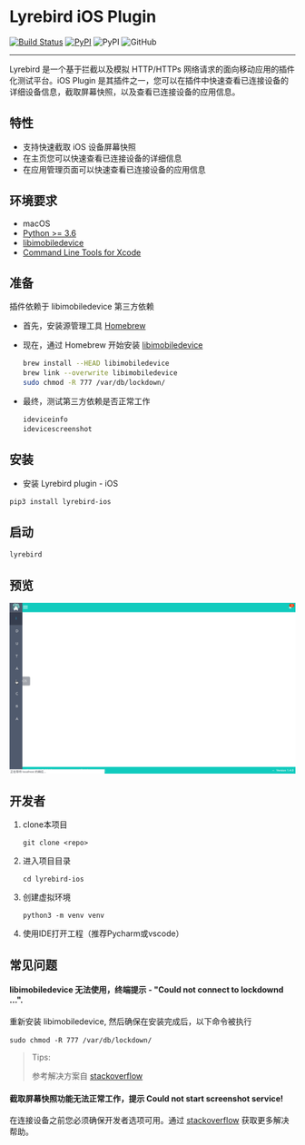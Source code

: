 # Lyrebird iOS Plugin
[![Build Status](https://travis-ci.org/Meituan-Dianping/lyrebird-ios.svg?branch=master)](https://travis-ci.org/Meituan-Dianping/lyrebird-ios)
[![PyPI](https://img.shields.io/pypi/v/lyrebird-ios.svg)](https://pypi.python.org/pypi/lyrebird-ios)
![PyPI](https://img.shields.io/pypi/pyversions/lyrebird.svg)
![GitHub](https://img.shields.io/github/license/meituan/lyrebird-ios.svg)

---
Lyrebird 是一个基于拦截以及模拟 HTTP/HTTPs 网络请求的面向移动应用的插件化测试平台。iOS Plugin 是其插件之一，您可以在插件中快速查看已连接设备的详细设备信息，截取屏幕快照，以及查看已连接设备的应用信息。

## 特性
* 支持快速截取 iOS 设备屏幕快照
* 在主页您可以快速查看已连接设备的详细信息
* 在应用管理页面可以快速查看已连接设备的应用信息

## 环境要求
- macOS   
- [Python >= 3.6](https://www.python.org/downloads/release/python-360/)
- [libimobiledevice](https://github.com/libimobiledevice/libimobiledevice)
- [Command Line Tools for Xcode](https://developer.apple.com/download/more/)

## 准备
插件依赖于 libimobiledevice 第三方依赖

- 首先，安装源管理工具 [Homebrew](https://brew.sh/)

- 现在，通过 Homebrew 开始安装 [libimobiledevice](https://github.com/libimobiledevice)

    ```bash
    brew install --HEAD libimobiledevice
    brew link --overwrite libimobiledevice
    sudo chmod -R 777 /var/db/lockdown/
    ```

- 最终，测试第三方依赖是否正常工作

    ```bash
    ideviceinfo
    idevicescreenshot
    ```

## 安装

- 安装 Lyrebird plugin - iOS

```bash
pip3 install lyrebird-ios
```


## 启动

```bash
lyrebird
```

## 预览

![Home Page](./image/plugin-ios.gif)

## 开发者

1. clone本项目

    ```
    git clone <repo>
    ```

2. 进入项目目录

    ```
    cd lyrebird-ios
    ```

3. 创建虚拟环境

    ```
    python3 -m venv venv
    ```
    
4. 使用IDE打开工程（推荐Pycharm或vscode）

## 常见问题
#### libimobiledevice 无法使用，终端提示 - "Could not connect to lockdownd ...".
重新安装 libimobiledevice, 然后确保在安装完成后，以下命令被执行

`sudo chmod -R 777 /var/db/lockdown/`

> Tips:
> 
> 参考解决方案自 [stackoverflow](http://stackoverflow.com/questions/39035415/ideviceinstaller-fails-with-could-not-connect-to-lockdownd-exiting)

#### 截取屏幕快照功能无法正常工作，提示 Could not start screenshot service!
在连接设备之前您必须确保开发者选项可用。通过 [stackoverflow](https://stackoverflow.com/questions/30736932/xcode-error-could-not-find-developer-disk-image) 获取更多解决帮助。
